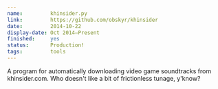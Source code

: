 ```yaml
---
name:         khinsider.py
link:         https://github.com/obskyr/khinsider
date:         2014-10-22
display-date: Oct 2014—Present
finished:     yes
status:       Production!
tags:         tools
---
```

A program for automatically downloading video game soundtracks from khinsider.com. Who doesn't like a bit of frictionless tunage, y'know?
